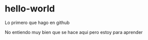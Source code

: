 # hello-world
Lo primero que hago en github

No entiendo muy bien que se hace aqui pero estoy para aprender
